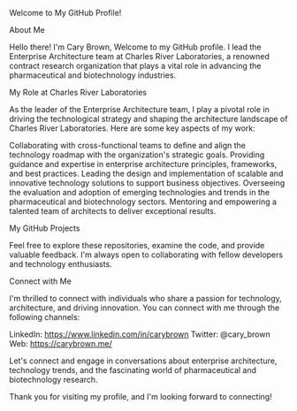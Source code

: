 Welcome to My GitHub Profile!

About Me

Hello there! I'm Cary Brown, Welcome to my GitHub profile. I lead the Enterprise Architecture team at Charles River Laboratories, a renowned contract research organization that plays a vital role in advancing the pharmaceutical and biotechnology industries.

My Role at Charles River Laboratories

As the leader of the Enterprise Architecture team, I play a pivotal role in driving the technological strategy and shaping the architecture landscape of Charles River Laboratories. Here are some key aspects of my work:

Collaborating with cross-functional teams to define and align the technology roadmap with the organization's strategic goals.
Providing guidance and expertise in enterprise architecture principles, frameworks, and best practices.
Leading the design and implementation of scalable and innovative technology solutions to support business objectives.
Overseeing the evaluation and adoption of emerging technologies and trends in the pharmaceutical and biotechnology sectors.
Mentoring and empowering a talented team of architects to deliver exceptional results.

My GitHub Projects

Feel free to explore these repositories, examine the code, and provide valuable feedback. I'm always open to collaborating with fellow developers and technology enthusiasts.

Connect with Me

I'm thrilled to connect with individuals who share a passion for technology, architecture, and driving innovation. You can connect with me through the following channels:

LinkedIn: https://www.linkedin.com/in/carybrown
Twitter: @cary_brown
Web: https://carybrown.me/

Let's connect and engage in conversations about enterprise architecture, technology trends, and the fascinating world of pharmaceutical and biotechnology research.

Thank you for visiting my profile, and I'm looking forward to connecting!
